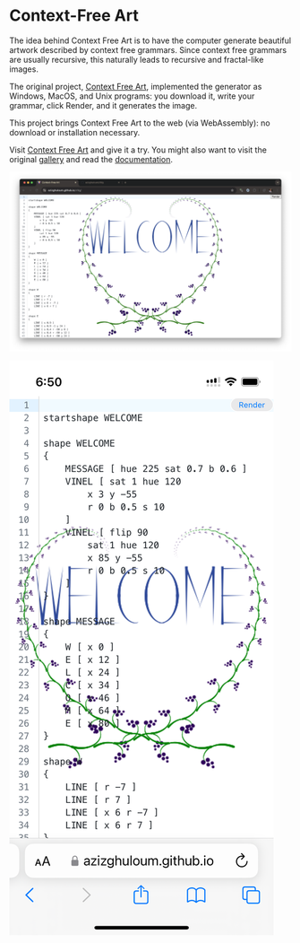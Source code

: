 
# Context-Free Art

The idea behind Context Free Art is to have the computer generate beautiful
artwork described by context free grammars.  Since context free grammars are
usually recursive, this naturally leads to recursive and fractal-like images.

The original project, [Context Free Art](https://www.contextfreeart.org/),
implemented the generator as Windows, MacOS, and Unix programs: you download
it, write your grammar, click Render, and it generates the image.

This project brings Context Free Art to the web (via WebAssembly): no download
or installation necessary.

Visit [Context Free Art](https://azizghuloum.github.io/cfdg/) and give it a
try. You might also want to visit the original
[gallery](https://www.contextfreeart.org/gallery/) and read the
[documentation](https://github.com/MtnViewJohn/context-free/wiki).


![Screenshot](screenshot.png)

![Screenshot on mobile devices](screenshot-mobile.png)


<!--
># React + TypeScript + Vite

This template provides a minimal setup to get React working in Vite with HMR and some ESLint rules.

Currently, two official plugins are available:

- [@vitejs/plugin-react](https://github.com/vitejs/vite-plugin-react/blob/main/packages/plugin-react/README.md) uses [Babel](https://babeljs.io/) for Fast Refresh
- [@vitejs/plugin-react-swc](https://github.com/vitejs/vite-plugin-react-swc) uses [SWC](https://swc.rs/) for Fast Refresh

## Expanding the ESLint configuration

If you are developing a production application, we recommend updating the configuration to enable type aware lint rules:

- Configure the top-level `parserOptions` property like this:

```js
export default tseslint.config({
  languageOptions: {
    // other options...
    parserOptions: {
      project: ['./tsconfig.node.json', './tsconfig.app.json'],
      tsconfigRootDir: import.meta.dirname,
    },
  },
})
```

- Replace `tseslint.configs.recommended` to `tseslint.configs.recommendedTypeChecked` or `tseslint.configs.strictTypeChecked`
- Optionally add `...tseslint.configs.stylisticTypeChecked`
- Install [eslint-plugin-react](https://github.com/jsx-eslint/eslint-plugin-react) and update the config:

```js
// eslint.config.js
import react from 'eslint-plugin-react'

export default tseslint.config({
  // Set the react version
  settings: { react: { version: '18.3' } },
  plugins: {
    // Add the react plugin
    react,
  },
  rules: {
    // other rules...
    // Enable its recommended rules
    ...react.configs.recommended.rules,
    ...react.configs['jsx-runtime'].rules,
  },
})
```
-->

